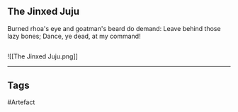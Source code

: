 ## The Jinxed Juju
Burned rhoa's eye and goatman's beard do demand:
Leave behind those lazy bones;
Dance, ye dead, at my command!
## 
![[The Jinxed Juju.png]]

---
## Tags
#Artefact